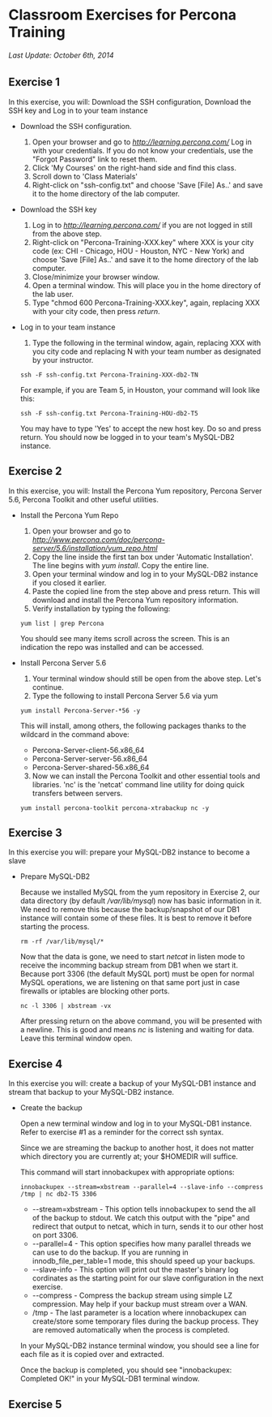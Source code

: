 # Classroom Exercises for Percona Training
###### Last Update: October 6th, 2014

## Exercise 1

In this exercise, you will: Download the SSH configuration, Download the SSH key and Log in to your team instance

* Download the SSH configuration.
  1. Open your browser and go to _http://learning.percona.com/_  Log in with your credentials. If you do not know your credentials, use the "Forgot Password" link to reset them.
  2. Click 'My Courses' on the right-hand side and find this class.
  3. Scroll down to 'Class Materials'
  4. Right-click on "ssh-config.txt" and choose 'Save [File] As..' and save it to the home directory of the lab computer.

* Download the SSH key
  1. Log in to _http://learning.percona.com/_ if you are not logged in still from the above step.
  2. Right-click on "Percona-Training-XXX.key" where XXX is your city code (ex: CHI - Chicago, HOU - Houston, NYC - New York) and choose 'Save [File] As..' and save it to the home directory of the lab computer.
  3. Close/minimize your browser window.
  4. Open a terminal window. This will place you in the home directory of the lab user.
  5. Type "chmod 600 Percona-Training-XXX.key", again, replacing XXX with your city code, then press _return_.

* Log in to your team instance
  1. Type the following in the terminal window, again, replacing XXX with you city code and replacing N with your team number as designated by your instructor.

    `ssh -F ssh-config.txt Percona-Training-XXX-db2-TN`

    For example, if you are Team 5, in Houston, your command will look like this:

    `ssh -F ssh-config.txt Percona-Training-HOU-db2-T5`

    You may have to type 'Yes' to accept the new host key. Do so and press return.
    You should now be logged in to your team's MySQL-DB2 instance.


## Exercise 2

In this exercise, you will: Install the Percona Yum repository, Percona Server 5.6, Percona Toolkit and other useful utilities.

* Install the Percona Yum Repo
  1. Open your browser and go to _http://www.percona.com/doc/percona-server/5.6/installation/yum_repo.html_
  2. Copy the line inside the first tan box under 'Automatic Installation'. The line begins with *yum install*. Copy the entire line.
  3. Open your terminal window and log in to your MySQL-DB2 instance if you closed it earlier.
  4. Paste the copied line from the step above and press return. This will download and install the Percona Yum repository information.
  5. Verify installation by typing the following:

    `yum list | grep Percona`
    
    You should see many items scroll across the screen. This is an indication the repo was installed and can be accessed.

* Install Percona Server 5.6
  1. Your terminal window should still be open from the above step. Let's continue.
  2. Type the following to install Percona Server 5.6 via yum

    `yum install Percona-Server-*56 -y`
    
    This will install, among others, the following packages thanks to the wildcard in the command above:
    
    * Percona-Server-client-56.x86_64
    * Percona-Server-server-56.x86_64
    * Percona-Server-shared-56.x86_64
    
  3. Now we can install the Percona Toolkit and other essential tools and libraries. 'nc' is the 'netcat' command line utility for doing quick transfers between servers.

    `yum install percona-toolkit percona-xtrabackup nc -y`

## Exercise 3

In this exercise you will: prepare your MySQL-DB2 instance to become a slave

* Prepare MySQL-DB2

  Because we installed MySQL from the yum repository in Exercise 2, our data directory (by default _/var/lib/mysql_) now has basic information in it. We need to remove this because the backup/snapshot of our DB1 instance will contain some of these files. It is best to remove it before starting the process.
    
    `rm -rf /var/lib/mysql/*`
    
  Now that the data is gone, we need to start _netcat_ in listen mode to receive the incomming backup stream from DB1 when we start it. Because port 3306 (the default MySQL port) must be open for normal MySQL operations, we are listening on that same port just in case firewalls or iptables are blocking other ports.
    
    `nc -l 3306 | xbstream -vx`
    
  After pressing return on the above command, you will be presented with a newline. This is good and means _nc_ is listening and waiting for data. Leave this terminal window open.

## Exercise 4

In this exercise you will: create a backup of your MySQL-DB1 instance and stream that backup to your MySQL-DB2 instance.

* Create the backup

  Open a new terminal window and log in to your MySQL-DB1 instance. Refer to exercise #1 as a reminder for the correct ssh syntax.

  Since we are streaming the backup to another host, it does not matter which directory you are currently at; your $HOMEDIR will suffice.
  
  This command will start innobackupex with appropriate options:
  
  `innobackupex --stream=xbstream --parallel=4 --slave-info --compress /tmp | nc db2-T5 3306`
  
  * --stream=xbstream - This option tells innobackupex to send the all of the backup to stdout. We catch this output with the "pipe" and redirect that output to netcat, which in turn, sends it to our other host on port 3306.
  * --parallel=4 - This option specifies how many parallel threads we can use to do the backup. If you are running in innodb_file_per_table=1 mode, this should speed up your backups.
  * --slave-info - This option will print out the master's binary log cordinates as the starting point for our slave configuration in the next exercise.
  * --compress - Compress the backup stream using simple LZ compression. May help if your backup must stream over a WAN.
  * /tmp - The last parameter is a location where innobackupex can create/store some temporary files during the backup process. They are removed automatically when the process is completed.
  
  In your MySQL-DB2 instance terminal window, you should see a line for each file as it is copied over and extracted.
  
  Once the backup is completed, you should see "innobackupex: Completed OK!" in your MySQL-DB1 terminal window.

## Exercise 5
